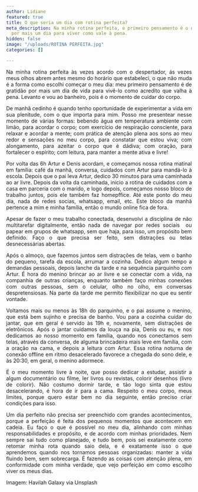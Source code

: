 ```yaml
---
author: Lidiane
featured: true
title: O que seria um dia com rotina perfeita?
meta_description: Na minha rotina perfeita, o primeiro pensamento é o de gratidão
  por mais um dia para viver como vale à pena.
hidden: false
image: "/uploads/ROTINA PERFEITA.jpg"
categories: []

---
```

<p align="justify">Na minha rotina perfeita às vezes acordo com o despertador, ás vezes meus olhos abrem antes mesmo do horário que estabeleci, o que não muda é a forma como escolhi começar o meu dia: meu primeiro pensamento é de gratidão por mais um dia de vida para vivê-lo como acredito que valha à pena. Levanto e vou ao banheiro, pois é o momento de cuidar do corpo.

<p align="justify">De manhã cedinho é quando tenho oportunidade de experimentar a vida em sua plenitude, com o que importa para mim. Posso me presentear nesse momento de várias formas: bebendo água em temperatura ambiente com limão, para acordar o corpo; com exercício de respiração consciente, para relaxar e acordar a mente; com prática de atenção plena aos sons ao meu redor e sensações no meu corpo, para constatar que estou viva; com alongamento, para azeitar o corpo que é dádiva; com oração, para fortalecer o espírito; com leitura, para manter a mente ativa e livre!</p>

<p align="justify">Por volta das 6h Artur e Denis acordam, e começamos nossa rotina matinal em família: café da manhã, conversa, cuidados com Artur para mandá-lo à escola. Depois que o pai leva Artur, dedico 30 minutos para uma caminhada ao ar livre. Depois da volta da caminhada, inicio a rotina de cuidados com a casa em parceria com o marido, e logo depois, começamos nosso bloco de trabalho juntos, pois ele também faz homepffice. Até este ponto do meu dia, nada de redes socias, whatsapp, email, etc. Este bloco da manhã pertence a mim e minha família, então o mundo online fica de fora.

<p align="justify">Apesar de fazer o meu trabalho conectada, desenvolvi a disciplina de não multitarefar digitalmente, então nada de navegar por redes sociais  ou papear em grupos de whatsapp, sem que haja, para isso, um propósito bem definido. Faço o que precisa ser feito, sem distrações ou telas desnecessárias abertas.

<p align="justify">Após o almoço, que fazemos juntos sem distrações de telas, vem o banho do pequeno, tarefa da escola, arrumar a cozinha. Dedico algum tempo a demandas pessoais, depois lanche da tarde e na sequência parquinho com Artur. É hora do menino brincar ao ar livre e se conectar com a vida, na companhia de outras crianças, enquanto também faço minhas conexões com outras pessoas, sem o celular, olho no olho, em conversas despretensiosas. Na parte da tarde me permito flexibilizar no que eu sentir vontade.

<p align="justify">Voltamos mais ou menos às 18h do parquinho, e o pai assume o menino, que está bem sujinho e precisa de banho. Vou para a cozinha cuidar do jantar, que em geral é servido às 19h e, novamente, sem distrações de eletrônicos. Após o jantar cuidamos da louça na pia, Denis ou eu, e nos dedicamos ao nosso momento em família, quando nos conectamos sem telas, através da conversa, de alguma brincadeira mais leve em família, com a oração na cama, e depois a leitura com Artur. Essa rotina noturna de conexão offline em ritmo desacelerado favorece a chegada do sono dele, e às 20:30, em geral, o menino adormece.

<p align="justify">É o meu momento livre à noite, que posso dedicar a estudar, assistir a algum documentário ou filme, ler livros ou revistas, colorir desenhos (livro de colorir). Não costumo dormir tarde, e tão logo sinta que estou desacelerando, é hora de ir para a cama. Respeito o meu corpo, meus limites, porque quero estar bem no dia seguinte, então preciso criar condições para isso.

<p align="justify">Um dia perfeito não precisa ser preenchido com grandes acontecimentos, porque a perfeição é feita dos pequenos momentos que acontecem em cadeia. Eu faço o que é possível no meu dia, alinhando com minhas responsabilidades e propósito, e de acordo com minhas prioridades. Nem sempre sai tudo como planejado, e tudo bem, pois sei exatamente como retomar minha rota quando saio dela, e é exatamente isso o que aprendemos quando nos tornamos pessoas organizadas: manter a vida fluindo bem, sem sobrecarga. É fazendo as coisas com atenção plena, em conformidade com minha verdade, que vejo perfeição em como escolho viver os meus dias.

<p align="justify">Imagem: Havilah Galaxy via Unsplash</p>